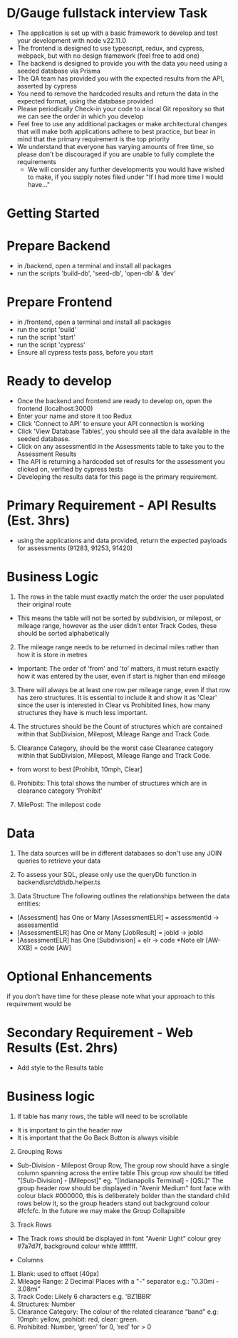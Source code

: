 # D/Gauge fullstack interview Task

- The application is set up with a basic framework to develop and test your development with node v22.11.0
- The frontend is designed to use typescript, redux, and cypress, webpack, but with no design framework (feel free to add one)
- The backend is designed to provide you with the data you need using a seeded database via Prisma
- The QA team has provided you with the expected results from the API, asserted by cypress
- You need to remove the hardcoded results and return the data in the expected format, using the database provided
- Please periodically Check-in your code to a local Git repository so that we can see the order in which you develop
- Feel free to use any additional packages or make architectural changes that will make both applications adhere to best practice, but bear in mind that the primary requirement is the top priority
- We understand that everyone has varying amounts of free time, so please don't be discouraged if you are unable to fully complete the requirements
  - We will consider any further developments you would have wished to make, if you supply notes filed under "If I had more time I would have..."

# Getting Started

# Prepare Backend

- in /backend, open a terminal and install all packages
- run the scripts 'build-db', 'seed-db', 'open-db' & 'dev'

# Prepare Frontend

- in /frontend, open a terminal and install all packages
- run the script 'build'
- run the script 'start'
- run the script 'cypress'
- Ensure all cypress tests pass, before you start

# Ready to develop

- Once the backend and frontend are ready to develop on, open the frontend (localhost:3000)
- Enter your name and store it too Redux
- Click 'Connect to API' to ensure your API connection is working
- Click 'View Database Tables', you should see all the data available in the seeded database.
- Click on any assessmentId in the Assessments table to take you to the Assessment Results
- The API is returning a hardcoded set of results for the assessment you clicked on, verified by cypress tests
- Developing the results data for this page is the primary requirement.

# Primary Requirement - API Results (Est. 3hrs)

- using the applications and data provided, return the expected payloads for assessments (91283, 91253, 91420)

# Business Logic

1. The rows in the table must exactly match the order the user populated their original route

- This means the table will not be sorted by subdivision, or milepost, or mileage range, however as the user didn't enter Track Codes, these should be sorted alphabetically

2. The mileage range needs to be returned in decimal miles rather than how it is store in metres

- Important: The order of 'from' and 'to' matters, it must return exactly how it was entered by the user, even if start is higher than end mileage

3. There will always be at least one row per mileage range, even if that row has zero structures. It is essential to include it and show it as 'Clear' since the user is interested in Clear vs Prohibited lines, how many structures they have is much less important.

4. The structures should be the Count of structures which are contained within that SubDivision, Milepost, Mileage Range and Track Code.

5. Clearance Category, should be the worst case Clearance category within that SubDivision, Milepost, Mileage Range and Track Code.

- from worst to best [Prohibit, 10mph, Clear]

6. Prohibits: This total shows the number of structures which are in clearance category 'Prohibit'

7. MilePost: The milepost code

# Data

1. The data sources will be in different databases so don't use any JOIN queries to retrieve your data
2. To assess your SQL, please only use the queryDb function in backend\src\db\db.helper.ts

3. Data Structure
   The following outlines the relationships between the data entities:

- [Assessment] has One or Many [AssessmentELR] = assessmentId -> assessmentId
- [AssessmentELR] has One or Many [JobResult] = jobId -> jobId
- [AssessmentELR] has One [Subdivision] = elr -> code \*Note elr [AW-XXB] = code [AW]

# Optional Enhancements

if you don't have time for these please note what your approach to this requirement would be

# Secondary Requirement - Web Results (Est. 2hrs)

- Add style to the Results table

# Business logic

1. If table has many rows, the table will need to be scrollable

- It is important to pin the header row
- It is important that the Go Back Button is always visible

2. Grouping Rows

- Sub-Division - Milepost Group Row, The group row should have a single column spanning across the entire table
  This group row should be titled "[Sub-Division] - [Milepost]" eg. "[Indianapolis Terminal] - [QSL]"
  The group header row should be displayed in "Avenir Medium" font face with colour black #000000, this is deliberately bolder than the standard child rows below it, so the group headers stand out background colour #fcfcfc. In the future we may make the Group Collapsible

3. Track Rows

- The Track rows should be displayed in font "Avenir Light" colour grey #7a7d7f, background colour white #ffffff.

- Columns

1. Blank: used to offset (40px)
2. Mileage Range: 2 Decimal Places with a "-" separator e.g.: "0.30mi - 3.08mi"
3. Track Code: Likely 6 characters e.g. 'BZ1BBR'
4. Structures: Number
5. Clearance Category: The colour of the related clearance “band” e.g: 10mph: yellow, prohibit: red, clear: green.
6. Prohibited: Number, ‘green’ for 0, ‘red’ for > 0
